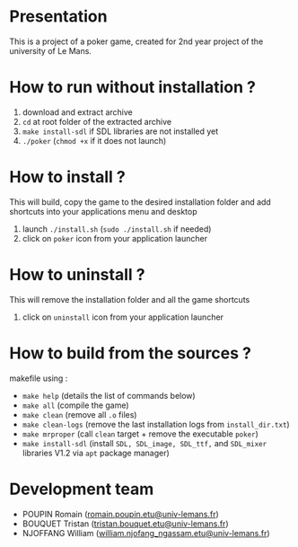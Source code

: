# Presentation
This is a project of a poker game, created for 2nd year project of the university of Le Mans.

# How to run without installation ?
1) download and extract archive
2) `cd` at root folder of the extracted archive
3) `make install-sdl` if SDL libraries are not installed yet
4) `./poker` (`chmod +x` if it does not launch)
 
# How to install ?
This will build, copy the game to the desired installation folder
and add shortcuts into your applications menu and desktop
1) launch `./install.sh` (`sudo ./install.sh` if needed)
2) click on `poker` icon from your application launcher

# How to uninstall ?
This will remove the installation folder and all the game shortcuts
1) click on `uninstall` icon from your application launcher

# How to build from the sources ?
makefile using :
  - `make help`         (details the list of commands below)
  - `make all`          (compile the game)
  - `make clean`        (remove all `.o` files)
  - `make clean-logs`        (remove the last installation logs from `install_dir.txt`)
  - `make mrproper`		  (call `clean` target + remove the executable `poker`)
  - `make install-sdl`  (install `SDL, SDL_image, SDL_ttf,` and `SDL_mixer` libraries V1.2 via `apt` package manager)

# Development team
- POUPIN Romain (romain.poupin.etu@univ-lemans.fr)
- BOUQUET Tristan (tristan.bouquet.etu@univ-lemans.fr)
- NJOFFANG William (william.njofang_ngassam.etu@univ-lemans.fr)

